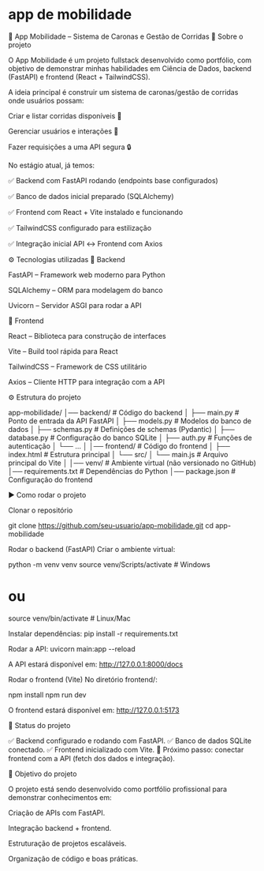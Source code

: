 # app de mobilidade

🚖 App Mobilidade – Sistema de Caronas e Gestão de Corridas
📌 Sobre o projeto

O App Mobilidade é um projeto fullstack desenvolvido como portfólio, com objetivo de demonstrar minhas habilidades em Ciência de Dados, backend (FastAPI) e frontend (React + TailwindCSS).

A ideia principal é construir um sistema de caronas/gestão de corridas onde usuários possam:

Criar e listar corridas disponíveis 🚗

Gerenciar usuários e interações 👥

Fazer requisições a uma API segura 🔒

No estágio atual, já temos:

✅ Backend com FastAPI rodando (endpoints base configurados)

✅ Banco de dados inicial preparado (SQLAlchemy)

✅ Frontend com React + Vite instalado e funcionando

✅ TailwindCSS configurado para estilização

✅ Integração inicial API ↔ Frontend com Axios

⚙️ Tecnologias utilizadas
🔹 Backend

FastAPI
 – Framework web moderno para Python

SQLAlchemy
 – ORM para modelagem do banco

Uvicorn
 – Servidor ASGI para rodar a API

🔹 Frontend

React
 – Biblioteca para construção de interfaces

Vite
 – Build tool rápida para React

TailwindCSS
 – Framework de CSS utilitário

Axios
 – Cliente HTTP para integração com a API

⚙️ Estrutura do projeto

app-mobilidade/
│── backend/               # Código do backend
│   ├── main.py            # Ponto de entrada da API FastAPI
│   ├── models.py          # Modelos do banco de dados
│   ├── schemas.py         # Definições de schemas (Pydantic)
│   ├── database.py        # Configuração do banco SQLite
│   ├── auth.py            # Funções de autenticação
│   └── ...
│
│── frontend/              # Código do frontend
│   ├── index.html         # Estrutura principal
│   └── src/
│       └── main.js        # Arquivo principal do Vite
│
│── venv/                  # Ambiente virtual (não versionado no GitHub)
│── requirements.txt       # Dependências do Python
│── package.json           # Configuração do frontend


▶️ Como rodar o projeto

Clonar o repositório

git clone https://github.com/seu-usuario/app-mobilidade.git
cd app-mobilidade

Rodar o backend (FastAPI)
Criar o ambiente virtual:

python -m venv venv
source venv/Scripts/activate   # Windows
# ou
source venv/bin/activate       # Linux/Mac

Instalar dependências: 
pip install -r requirements.txt

Rodar a API:
uvicorn main:app --reload

A API estará disponível em:  http://127.0.0.1:8000/docs

Rodar o frontend (Vite)
No diretório frontend/:

npm install
npm run dev

O frontend estará disponível em: http://127.0.0.1:5173

🔗 Status do projeto

✅ Backend configurado e rodando com FastAPI.
✅ Banco de dados SQLite conectado.
✅ Frontend inicializado com Vite.
🔄 Próximo passo: conectar frontend com a API (fetch dos dados e integração).

🎯 Objetivo do projeto

O projeto está sendo desenvolvido como portfólio profissional para demonstrar conhecimentos em:

Criação de APIs com FastAPI.

Integração backend + frontend.

Estruturação de projetos escaláveis.

Organização de código e boas práticas.









 
